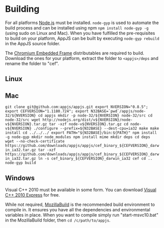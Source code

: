 # Building
For all platforms [Node.js](http://nodejs.org/#download) must be installed. `node-gyp` is used to automate the build process and can be installed using npm `npm install node-gyp -g` (using sudo on Linux and Mac). When you have fulfilled the pre-requisites to build on your platform, AppJS can be built by executing `node-gyp rebuild` in the AppJS source folder.

The [Chromium Embedded Frame](https://github.com/appjs/appjs/downloads) distributables are required to build. Download the ones for your platform, extract the folder to `<appjs>/deps` and rename the folder to "cef".

## Linux

## Mac

``
    git clone git@github.com:appjs/appjs.git
    export NVERSION="0.8.5";
    export CEFVERSION="1.1180.724";
    export N32BASE=`pwd`/appjs/node-32/${NVERSION}
    cd appjs
    mkdir -p node-32/${NVERSION} node-32/src
    cd node-32/src
    wget http://nodejs.org/dist/v${NVERSION}/node-v${NVERSION}.tar.gz
    tar -xzf node-v${NVERSION}.tar.gz
    cd node-v${NVERSION}
    ./configure --prefix=${N32BASE} --dest-cpu=ia32
    make
    make install
    cd ../../../
    export PATH="${N32BASE}/bin:${PATH}"
    npm install -g node-gyp
    mkdir node_modules
    npm install mime
    mkdir deps
    cd deps
    wget --no-check-certificate https://github.com/downloads/appjs/appjs/cef_binary_${CEFVERSION}_darwin_ia32.tar.gz
    tar -xzf https://github.com/downloads/appjs/appjs/cef_binary_${CEFVERSION}_darwin_ia32.tar.gz
    ln -s cef_binary_${CEFVERSION}_darwin_ia32 cef
    cd ..
    node-gyp build
``

## Windows
Visual C++ 2010 must be available in some form. You can download [Visual C++ 2010 Express](http://www.microsoft.com/visualstudio/en-us/products/2010-editions/visual-cpp-express) for free.

While not required, [MozillaBuild](http://ftp.mozilla.org/pub/mozilla.org/mozilla/libraries/win32/MozillaBuildSetup-Latest.exe) is the recommended build environment to compile in. It ensures you have all the dependencies and environmental variables in place. When you want to compile simply run "start-msvc10.bat" in the MozillaBuild folder, then `cd /c/path/to/appjs`.
